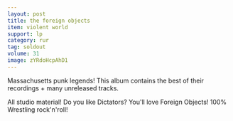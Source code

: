 ```yaml
---
layout: post
title: the foreign objects
item: violent world
support: lp
category: rur
tag: soldout
volume: 31
image: zYRdoHcpAhD1
---
```


Massachusetts punk legends! This album contains the best of their recordings + many unreleased tracks.

All studio material! Do you like Dictators? You'll love Foreign Objects! 100% Wrestling rock'n'roll!
